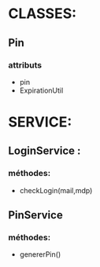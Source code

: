 # CLASSES:
## Pin
### attributs
- pin
- ExpirationUtil


# SERVICE:
## LoginService :
### méthodes:
- checkLogin(mail,mdp)



## PinService 
### méthodes:
- genererPin()